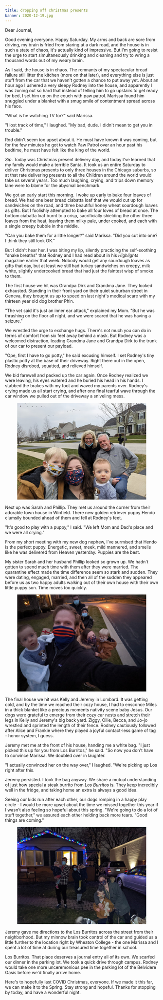 ```yaml
---
title: dropping off christmas presents
banner: 2020-12-19.jpg
---
```


Dear Journal,

Good evening everyone.  Happy Saturday.  My arms and back are sore
from driving, my brain is fried from staring at a dark road, and the
house is in such a state of chaos, it's actually kind of impressive.
But I'm going to resist the urge to start simultaneously drinking and
cleaning and try to wring a thousand words out of my weary brain.

As I said, the house is in chaos.  The remnants of my spectacular
bread failure still litter the kitchen (more on that later), and
everything else is just stuff from the car that we haven't gotten a
chance to put away yet.  About an hour ago I ushered a very sleepy
Rodney into the house, and apparently I was zoning out so hard that
instead of telling him to go upstairs to get ready for bed, I set him
up on the couch with paw patrol.  Marissa found him snuggled under a
blanket with a smug smile of contentment spread across his face.

"What is he watching TV for?" said Marissa.

"I lost track of time," I laughed.  "My bad, dude.  I didn't mean to
get you in trouble."

Rod didn't seem too upset about it.  He must have known it was coming,
but for the few minutes he got to watch Paw Patrol over an hour past
his bedtime, he must have felt like the king of the world.

_Sip_.  Today was Christmas present delivery day, and today I've
learned that my family would make a terrible Santa.  It took us an
entire Saturday to deliver Christmas presents to only three houses in
the Chicago suburbs, so at that rate delivering presents to all the
Children around the world would take us several years.  Too much
laughing, crying, and trips down memory lane were to blame for the
abysmal benchmark.

We got an early start this morning.  I woke up early to bake four
loaves of bread.  We had one beer bread ciabatta loaf that we would
cut up for sandwiches on the road, and three beautiful honey wheat
sourdough loaves as gifts.  But I foolishly attempted to bake all four
loves of bread at once.  The bottom ciabatta loaf burnt to a crisp,
sacrificially shielding the other three loaves from the heat, leaving
them milky pale, under cooked, and each with a single creepy bubble in
the middle.

"Can you bake them for a little longer?" said Marissa.  "Did you cut
into one?  I think they still look OK."

But I didn't hear her.  I was biting my lip, silently practicing the
self-soothing "snake breaths" that Rodney and I had read about in his
_Highlights_ magazine earlier that week.  Nobody would get any
sourdough loaves as gifts that day, but at least we still had turkey
sandwiches on creepy, milk white, slightly undercooked bread that had
just the faintest wisp of smoke to them.

The first house we hit was Grandpa Dirk and Grandma Jane.  They looked
exhausted.  Standing in their front yard on their quiet suburban
street in Geneva, they brought us up to speed on last night's medical
scare with my thirteen year old dog brother Phin.

"The vet said it's just an inner ear attack," explained my Mom.  "But
he was thrashing on the floor all night, and we were scared that he
was having a seizure."

We wrestled the urge to exchange hugs.  There's not much you can do in
terms of comfort from six feet away behind a mask.  But Rodney was a
welcomed distraction, leading Grandma Jane and Grandpa Dirk to the
trunk of our car to present our payload.

"Ope, first I have to go potty," he said excusing himself.  I set
Rodney's tiny plastic potty at the base of their driveway.  Right
there out in the open, Rodney disrobed, squatted, and relieved
himself.

We bid farewell and packed up the car again.  Once Rodney realized we
were leaving, his eyes watered and he buried his head in his hands.  I
stabbed the brakes with my foot and waved my parents over.  Rodney's
crying made us all start crying, and after one final tearful wave
through the car window we pulled out of the driveway a sniveling mess.

<figure>
<a href="/images/2020-12-19-house-1.jpg">
<img alt="2020 12 19 house 1" src="/images/2020-12-19-house-1.jpg"/>
</a>
</figure>

Next up was Sarah and Phillip.  They met us around the corner from
their adorable town house in Winfield.  There new golden retriever
puppy Hendo clumsily bounded ahead of them and fell at Rodney's feet.

"It's good to play with a puppy," I said.  "We left Mom and Dad's
place and we were all crying."

From my short meeting with my new dog nephew, I've surmised that Hendo
is the perfect puppy.  Energetic, sweet, meek, mild mannered, and
smells like he was delivered from Heaven yesterday.  Puppies are the
best.

My sister Sarah and her husband Phillip looked so grown up.  We hadn't
gotten to spend much time with them after they were married.  The
quarantine effect made the time difference seem so stark and sudden.
They were dating, engaged, married, and then all of the sudden they
appeared before us as two happy adults walking out of their own house
with their own little puppy son.  Time moves too quickly.

<figure>
<a href="/images/202012-19-house-2.jpg">
<img alt="202012 19 house 2" src="/images/2020-12-19-house-2.jpg"/>
</a>
</figure>

The final house we hit was Kelly and Jeremy in Lombard.  It was
getting cold, and by the time we reached their cozy house, I had to
ensconce Miles in a thick blanket like a precious moments nativity
scene baby Jesus.  Our dogs were grateful to emerge from their cozy
car nests and stretch their legs in Kelly and Jeremy's big back yard.
Ziggy, Ollie, Becca, and Jo-jo wrestled and sprinted the length of
their fence.  Rodney cautiously followed after Alice and Frankie where
they played a joyful contact-less game of tag - honor system, I guess.

Jeremy met me at the front of his house, handing me a white bag.  "I
just picked this up for you from Los Burritos," he said.  "So now you don't
have to convince Marissa.  We doubled over in laughter.

"I actually convinced her on the way over," I laughed.  "We're picking
up Los right after this.

Jeremy persisted.  I took the bag anyway.  We share a mutual
understanding of just how special a steak burrito from _Los Burritos_
is.  They keep incredibly well in the fridge, and taking home an extra
is always a good idea.

Seeing our kids run after each other, our dogs romping in a happy play
circle - I would be more upset about the time we missed together this
year if I wasn't also feeling so hopeful about this spring.  "We're
going to do a lot of stuff together," we assured each other holding
back more tears.  "Good things are coming."

<figure>
<a href="/images/2020-12-19-house-3.jpg">
<img alt="2020 12 19 house 3" src="/images/2020-12-19-house-3.jpg"/>
</a>
</figure>

Jeremy gave me directions to the Los Burritos across the street from
their neighborhood.  But my minnow brain took control of the car and
guided us a little further to the location right by Wheaton College -
the one Marissa and I spent a lot of time at during our treasured time
together in school.

Los Burritos.  That place deserves a journal entry all of its own.  We
scarfed our dinner in the parking lot.  We took a quick drive through
campus.  Rodney would take one more unceremonious pee in the parking
lot of the Belvidere Oasis before we'd finally arrive home.

Here's to hopefully last COVID Christmas, everyone.  If we made it
this far, we can make it to the Spring.  Stay strong and hopeful.
Thanks for stopping by today, and have a wonderful night.
